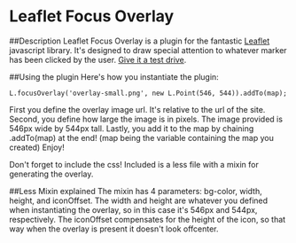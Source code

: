 Leaflet Focus Overlay
=====================

##Description
Leaflet Focus Overlay is a plugin for the fantastic [Leaflet][1] javascript library.
It's designed to draw special attention to whatever marker has been clicked by
the user. [Give it a test drive][2].

##Using the plugin
Here's how you instantiate the plugin:
```
L.focusOverlay('overlay-small.png', new L.Point(546, 544)).addTo(map);
```

First you define the overlay image url. It's relative to the url of the site.
Second, you define how large the image is in pixels. The image provided is
546px wide by 544px tall. Lastly, you add it to the map by chaining .addTo(map)
at the end! (map being the variable containing the map you created) Enjoy!

Don't forget to include the css! Included is a less file with a mixin for
generating the overlay. 

##Less Mixin explained
The mixin has 4 parameters: bg-color, width, height, and iconOffset. The width
and height are whatever you defined when instantiating the overlay, so in this
case it's 546px and 544px, respectively. The iconOffset compensates for the height
of the icon, so that way when the overlay is present it doesn't look offcenter.

[1]: http://leaflet.cloudemade.com
[2]: http://fightthecurrent.org/leaflet-focus-overlay
